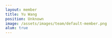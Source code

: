 ```yaml
---
layout: member
title: Yu Wang
position: Unknown
image: /assets/images/team/default-member.png
alum: true
---
```


